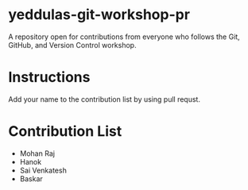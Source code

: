 # yeddulas-git-workshop-pr
A repository open for contributions from everyone who follows the Git, GitHub, and Version Control workshop.

# Instructions

Add your name to the contribution list by using pull requst.
# Contribution List
- Mohan Raj
- Hanok
- Sai Venkatesh
- Baskar
